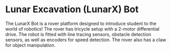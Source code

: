 # Lunar Excavation (LunarX) Bot

The LunarX Bot is a rover platform designed to introduce student to the world of robotics! The rover has tricycle setup with a 2-motor differential drive. The robot is fitted with line tracing sensors, obstacle detection sensors, as well as encoders for speed detection. The rover also has a claw for object manipulation.
